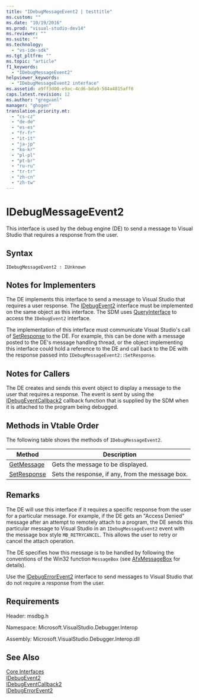 ```yaml
---
title: "IDebugMessageEvent2 | testtitle"
ms.custom: ""
ms.date: "10/19/2016"
ms.prod: "visual-studio-dev14"
ms.reviewer: ""
ms.suite: ""
ms.technology: 
  - "vs-ide-sdk"
ms.tgt_pltfrm: ""
ms.topic: "article"
f1_keywords: 
  - "IDebugMessageEvent2"
helpviewer_keywords: 
  - "IDebugMessageEvent2 interface"
ms.assetid: a9ff3d00-e9ac-4cd6-bda9-584a4815aff8
caps.latest.revision: 12
ms.author: "gregvanl"
manager: "ghogen"
translation.priority.mt: 
  - "cs-cz"
  - "de-de"
  - "es-es"
  - "fr-fr"
  - "it-it"
  - "ja-jp"
  - "ko-kr"
  - "pl-pl"
  - "pt-br"
  - "ru-ru"
  - "tr-tr"
  - "zh-cn"
  - "zh-tw"
---
```

# IDebugMessageEvent2
This interface is used by the debug engine (DE) to send a message to Visual Studio that requires a response from the user.  
  
## Syntax  
  
```  
IDebugMessageEvent2 : IUnknown  
```  
  
## Notes for Implementers  
 The DE implements this interface to send a message to Visual Studio that requires a user response. The [IDebugEvent2](../extensibility-debugger-reference/idebugevent2.md) interface must be implemented on the same object as this interface. The SDM uses [QueryInterface](../Topic/QueryInterface.md) to access the `IDebugEvent2` interface.  
  
 The implementation of this interface must communicate Visual Studio's call of [SetResponse](../extensibility-debugger-reference/idebugmessageevent2--setresponse.md) to the DE. For example, this can be done with a message posted to the DE's message handling thread, or the object implementing this interface could hold a reference to the DE and call back to the DE with the response passed into `IDebugMessageEvent2::SetResponse`.  
  
## Notes for Callers  
 The DE creates and sends this event object to display a message to the user that requires a response. The event is sent by using the [IDebugEventCallback2](../extensibility-debugger-reference/idebugeventcallback2.md) callback function that is supplied by the SDM when it is attached to the program being debugged.  
  
## Methods in Vtable Order  
 The following table shows the methods of `IDebugMessageEvent2`.  
  
|Method|Description|  
|------------|-----------------|  
|[GetMessage](../extensibility-debugger-reference/idebugmessageevent2--getmessage.md)|Gets the message to be displayed.|  
|[SetResponse](../extensibility-debugger-reference/idebugmessageevent2--setresponse.md)|Sets the response, if any, from the message box.|  
  
## Remarks  
 The DE will use this interface if it requires a specific response from the user for a particular message. For example, if the DE gets an "Access Denied" message after an attempt to remotely attach to a program, the DE sends this particular message to Visual Studio in an `IDebugMessageEvent2` event with the message box style `MB_RETRYCANCEL`. This allows the user to retry or cancel the attach operation.  
  
 The DE specifies how this message is to be handled by following the conventions of the Win32 function `MessageBox` (see [AfxMessageBox](../Topic/AfxMessageBox.md) for details).  
  
 Use the [IDebugErrorEvent2](../extensibility-debugger-reference/idebugerrorevent2.md) interface to send messages to Visual Studio that do not require a response from the user.  
  
## Requirements  
 Header: msdbg.h  
  
 Namespace: Microsoft.VisualStudio.Debugger.Interop  
  
 Assembly: Microsoft.VisualStudio.Debugger.Interop.dll  
  
## See Also  
 [Core Interfaces](../extensibility-debugger-reference/core-interfaces.md)   
 [IDebugEvent2](../extensibility-debugger-reference/idebugevent2.md)   
 [IDebugEventCallback2](../extensibility-debugger-reference/idebugeventcallback2.md)   
 [IDebugErrorEvent2](../extensibility-debugger-reference/idebugerrorevent2.md)